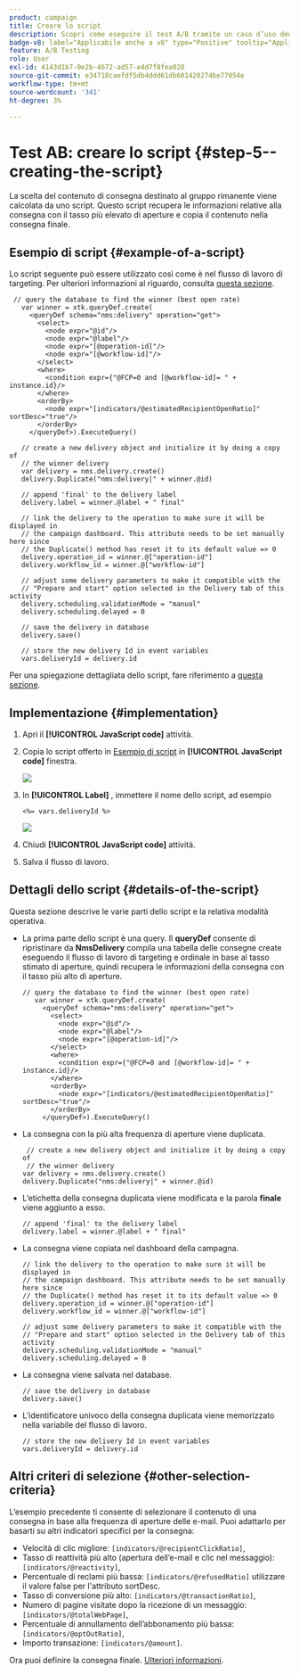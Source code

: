 ```yaml
---
product: campaign
title: Creare lo script
description: Scopri come eseguire il test A/B tramite un caso d’uso dedicato
badge-v8: label="Applicabile anche a v8" type="Positive" tooltip="Applicabile anche a Campaign v8"
feature: A/B Testing
role: User
exl-id: 4143d1b7-0e2b-4672-ad57-e4d7f8fea028
source-git-commit: e34718caefdf5db4ddd61db601420274be77054e
workflow-type: tm+mt
source-wordcount: '341'
ht-degree: 3%

---
```


# Test AB: creare lo script {#step-5--creating-the-script}


La scelta del contenuto di consegna destinato al gruppo rimanente viene calcolata da uno script. Questo script recupera le informazioni relative alla consegna con il tasso più elevato di aperture e copia il contenuto nella consegna finale.

## Esempio di script {#example-of-a-script}

Lo script seguente può essere utilizzato così come è nel flusso di lavoro di targeting. Per ulteriori informazioni al riguardo, consulta [questa sezione](#implementation).

```
 // query the database to find the winner (best open rate)
   var winner = xtk.queryDef.create(
     <queryDef schema="nms:delivery" operation="get">
       <select>
         <node expr="@id"/>
         <node expr="@label"/>
         <node expr="[@operation-id]"/>
         <node expr="[@workflow-id]"/>
       </select>
       <where>
         <condition expr={"@FCP=0 and [@workflow-id]= " + instance.id}/>
       </where>
       <orderBy>
         <node expr="[indicators/@estimatedRecipientOpenRatio]" sortDesc="true"/>
       </orderBy>
     </queryDef>).ExecuteQuery()
   
   // create a new delivery object and initialize it by doing a copy of
   // the winner delivery
   var delivery = nms.delivery.create()
   delivery.Duplicate("nms:delivery|" + winner.@id)

   // append 'final' to the delivery label
   delivery.label = winner.@label + " final"

   // link the delivery to the operation to make sure it will be displayed in
   // the campaign dashboard. This attribute needs to be set manually here since 
   // the Duplicate() method has reset it to its default value => 0
   delivery.operation_id = winner.@["operation-id"]
   delivery.workflow_id = winner.@["workflow-id"]

   // adjust some delivery parameters to make it compatible with the 
   // "Prepare and start" option selected in the Delivery tab of this activity
   delivery.scheduling.validationMode = "manual"
   delivery.scheduling.delayed = 0
 
   // save the delivery in database
   delivery.save()
 
   // store the new delivery Id in event variables
   vars.deliveryId = delivery.id
```

Per una spiegazione dettagliata dello script, fare riferimento a [questa sezione](#details-of-the-script).

## Implementazione {#implementation}

1. Apri il **[!UICONTROL JavaScript code]** attività.
1. Copia lo script offerto in [Esempio di script](#example-of-a-script) in **[!UICONTROL JavaScript code]** finestra.

   ![](assets/use_case_abtesting_configscript_002.png)

1. In **[!UICONTROL Label]** , immettere il nome dello script, ad esempio

   ```
   <%= vars.deliveryId %>
   ```

   ![](assets/use_case_abtesting_configscript_003.png)

1. Chiudi **[!UICONTROL JavaScript code]** attività.
1. Salva il flusso di lavoro.

## Dettagli dello script {#details-of-the-script}

Questa sezione descrive le varie parti dello script e la relativa modalità operativa.

* La prima parte dello script è una query. Il **queryDef** consente di ripristinare da **NmsDelivery** compila una tabella delle consegne create eseguendo il flusso di lavoro di targeting e ordinale in base al tasso stimato di aperture, quindi recupera le informazioni della consegna con il tasso più alto di aperture.

  ```
  // query the database to find the winner (best open rate)
     var winner = xtk.queryDef.create(
       <queryDef schema="nms:delivery" operation="get">
         <select>
           <node expr="@id"/>
           <node expr="@label"/>
           <node expr="[@operation-id]"/>
         </select>
         <where>
           <condition expr={"@FCP=0 and [@workflow-id]= " + instance.id}/>
         </where>
         <orderBy>
           <node expr="[indicators/@estimatedRecipientOpenRatio]" sortDesc="true"/>
         </orderBy>
       </queryDef>).ExecuteQuery()
  ```

* La consegna con la più alta frequenza di aperture viene duplicata.

  ```
   // create a new delivery object and initialize it by doing a copy of
   // the winner delivery
  var delivery = nms.delivery.create()
  delivery.Duplicate("nms:delivery|" + winner.@id)
  ```

* L’etichetta della consegna duplicata viene modificata e la parola **finale** viene aggiunto a esso.

  ```
  // append 'final' to the delivery label
  delivery.label = winner.@label + " final"
  ```

* La consegna viene copiata nel dashboard della campagna.

  ```
  // link the delivery to the operation to make sure it will be displayed in
  // the campaign dashboard. This attribute needs to be set manually here since 
  // the Duplicate() method has reset it to its default value => 0
  delivery.operation_id = winner.@["operation-id"]
  delivery.workflow_id = winner.@["workflow-id"]
  ```

  ```
  // adjust some delivery parameters to make it compatible with the 
  // "Prepare and start" option selected in the Delivery tab of this activity
  delivery.scheduling.validationMode = "manual"
  delivery.scheduling.delayed = 0
  ```

* La consegna viene salvata nel database.

  ```
  // save the delivery in database
  delivery.save()
  ```

* L’identificatore univoco della consegna duplicata viene memorizzato nella variabile del flusso di lavoro.

  ```
  // store the new delivery Id in event variables
  vars.deliveryId = delivery.id
  ```

## Altri criteri di selezione {#other-selection-criteria}

L’esempio precedente ti consente di selezionare il contenuto di una consegna in base alla frequenza di aperture delle e-mail. Puoi adattarlo per basarti su altri indicatori specifici per la consegna:

* Velocità di clic migliore: `[indicators/@recipientClickRatio]`,
* Tasso di reattività più alto (apertura dell’e-mail e clic nel messaggio): `[indicators/@reactivity]`,
* Percentuale di reclami più bassa: `[indicators/@refusedRatio]` utilizzare il valore false per l&#39;attributo sortDesc.
* Tasso di conversione più alto: `[indicators/@transactionRatio]`,
* Numero di pagine visitate dopo la ricezione di un messaggio: `[indicators/@totalWebPage]`,
* Percentuale di annullamento dell’abbonamento più bassa: `[indicators/@optOutRatio]`,
* Importo transazione: `[indicators/@amount]`.

Ora puoi definire la consegna finale. [Ulteriori informazioni](a-b-testing-uc-final-delivery.md).
